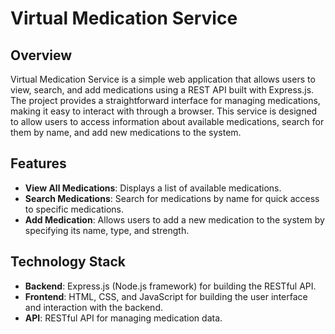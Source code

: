 # Virtual Medication Service

## Overview
Virtual Medication Service is a simple web application that allows users to view, search, and add medications using a REST API built with Express.js. The project provides a straightforward interface for managing medications, making it easy to interact with through a browser. This service is designed to allow users to access information about available medications, search for them by name, and add new medications to the system.

## Features

- **View All Medications**: Displays a list of available medications.
- **Search Medications**: Search for medications by name for quick access to specific medications.
- **Add Medication**: Allows users to add a new medication to the system by specifying its name, type, and strength.

## Technology Stack

- **Backend**: Express.js (Node.js framework) for building the RESTful API.
- **Frontend**: HTML, CSS, and JavaScript for building the user interface and interaction with the backend.
- **API**: RESTful API for managing medication data.